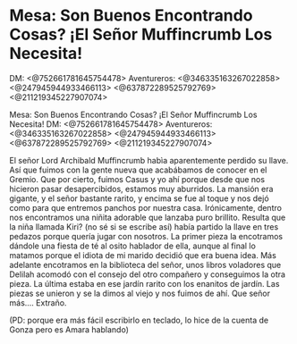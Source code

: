 # Mesa: Son Buenos Encontrando Cosas? ¡El Señor Muffincrumb Los Necesita!
DM: <@752661781645754478> 
Aventureros: <@346335163267022858> <@247945944933466113> <@637872289525792769> <@211219345227907074> 

Mesa: Son Buenos Encontrando Cosas? ¡El Señor Muffincrumb Los Necesita!
DM: <@752661781645754478> 
Aventureros: <@346335163267022858> <@247945944933466113> <@637872289525792769> <@211219345227907074> 

El señor Lord Archibald Muffincrumb habìa aparentemente perdido su llave. Así que fuimos con la gente nueva que acabábamos de conocer en el Gremio. Que por cierto, fuimos Casus y yo ahí porque desde que nos hicieron pasar desapercibidos, estamos muy aburridos. La mansión era gigante, y el señor bastante rarito, y encima se fue al toque y nos dejó como para que entremos panchos por nuestra casa. Irónicamente, dentro nos encontramos una niñita adorable que lanzaba puro brillito. Resulta que la niña llamada Kiri? (no sé si se escribe así) había partido la llave en tres pedazos porque quería jugar con nosotros. La primer pieza la encotramos dándole una fiesta de té al osito hablador de ella, aunque al final lo matamos porque el idiota de mi marido decidió que era buena idea. Más adelante encotramos en la biblioteca del señor, unos libros voladores que Delilah acomodó con el consejo del otro compañero y conseguimos la otra pieza. La última estaba en ese jardín rarito con los enanitos de jardín. Las piezas se unieron y se la dimos al viejo y nos fuimos de ahí. Que señor más.... Extraño.


(PD: porque era más fácil escribirlo en teclado, lo hice de la cuenta de Gonza pero es Amara hablando)

